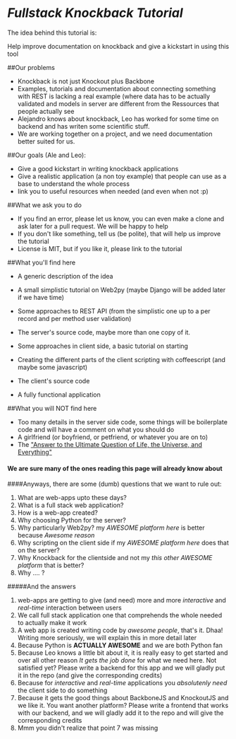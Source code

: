 _Fullstack Knockback Tutorial_
============================


The idea behind this tutorial is:

Help improve documentation on knockback and give a kickstart in using this tool

##Our problems
- Knockback is not just Knockout plus Backbone
- Examples, tutorials and documentation about connecting something with REST is lacking a real example (where data has to be actually validated and models in server are different from the Ressources that people actually see
- Alejandro knows about knockback, Leo has worked for some time on backend and has writen some scientific stuff.
- We are working together on a project, and we need  documentation better suited for us.

##Our goals (Ale and Leo):
- Give a good kickstart in writing knockback applications
- Give a realistic application (a non toy example) that people can use as a base to understand the whole process
- link you to useful resources when needed (and even when not :p)

##What we ask you to do
- If you find an error, please let us know, you can even make a clone and ask later for a pull request. We will be happy to help
- If you don't like something, tell us (be polite), that will help us improve the tutorial
- License is MIT, but if you like it, please link to the tutorial


##What you'll find here
- A generic description of the idea
- A small simplistic tutorial on Web2py (maybe Django will be added later if we have time)
- Some approaches to REST API (from the simplistic one up to a per record and per method user validation)
- The server's source code, maybe more than one copy of it.

- Some approaches in client side, a basic tutorial on starting
- Creating the different parts of the client scripting with coffeescript (and maybe some javascript)
- The client's source code 

- A fully functional application

##What you will NOT find here
- Too many details in the server side code, some things will be boilerplate code and will have a comment on what you should do
- A girlfriend (or boyfriend, or petfriend, or whatever you are on to)
- The ["Answer to the Ultimate Question of Life, the Universe, and Everything"](http://en.wikipedia.org/wiki/Answer_to_The_Ultimate_Question_of_Life,_the_Universe,_and_Everything#Answer_to_the_Ultimate_Question_of_Life.2C_the_Universe.2C_and_Everything_.2842.29  "42")




#### We are sure many of the ones reading this page will already know about
####Anyways, there are some (dumb) questions that we want to rule out:

1. What are web-apps upto these days?
2. What is a full stack web application?
3. How is a web-app created?
4. Why choosing Python for the server?
5. Why particularly Web2py? my *AWESOME platform here* is better because *Awesome reason*
6. Why scripting on the client side if my *AWESOME platform here* does that on the server?
8. Why Knockback for the clientside and not my *this other AWESOME platform* that is better?
9. Why .... ?

#####And the answers

1. web-apps are getting to give (and need) more and more *interactive* and *real-time* interaction between users
2. We call full stack application one that comprehends the whole needed to actually make it work
3. A web app is created writing code by *awesome people*, that's it. Dhaa! Writing more seriously, we will explain this in more detail later
4. Because Python is **ACTUALLY AWESOME** and we are both Python fan
5. Because Leo knows a little bit about it, it is really easy to get started and over all other reason *It gets the job done* for what we need here. Not satisfied yet? Please write a backend for this app and we will gladly put it in the repo (and give the corresponding credits)
6. Because for *interactive* and *real-time* applications you _absolutenly need_ the client side to do something
8. Because it gets the good things about BackboneJS and KnockoutJS and we like it. You want another platform? Please write a frontend that works with our backend, and we will gladly add it to the repo and will give the corresponding credits
9. Mmm you didn't realize that point 7 was missing




